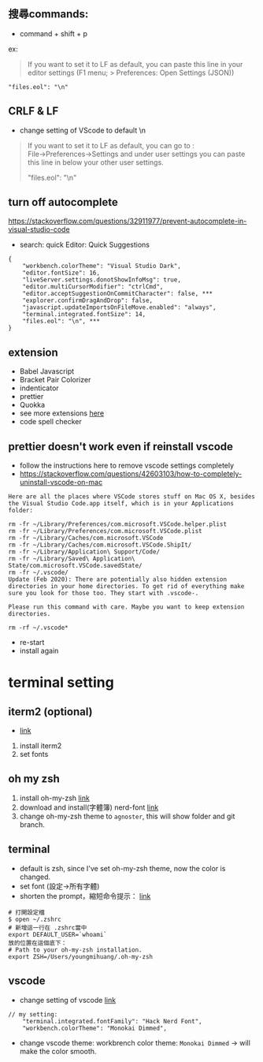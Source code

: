 ## 搜尋commands:
- command + shift + p

ex:
> If you want to set it to LF as default, you can paste this line in your editor settings (F1 menu; > Preferences: Open Settings (JSON))
```
"files.eol": "\n"
```

## CRLF & LF
- change setting of VScode to default \n
> If you want to set it to LF as default, you can go to :    
> File->Preferences->Settings and under user settings you can paste this line in below your other user settings.
> 
> "files.eol": "\n"

## turn off autocomplete
https://stackoverflow.com/questions/32911977/prevent-autocomplete-in-visual-studio-code

- search: quick
Editor: Quick Suggestions
```
{
    "workbench.colorTheme": "Visual Studio Dark",
    "editor.fontSize": 16,
    "liveServer.settings.donotShowInfoMsg": true,
    "editor.multiCursorModifier": "ctrlCmd",
    "editor.acceptSuggestionOnCommitCharacter": false, ***
    "explorer.confirmDragAndDrop": false,
    "javascript.updateImportsOnFileMove.enabled": "always",
    "terminal.integrated.fontSize": 14,
    "files.eol": "\n", ***
}
```

## extension

- Babel Javascript
- Bracket Pair Colorizer
- indenticator
- prettier
- Quokka
- see more extensions [here](https://hackmd.io/@yellowful/Hkk8PdWBt)
- code spell checker

## prettier doesn't work even if reinstall vscode
- follow the instructions here to remove vscode settings completely
- https://stackoverflow.com/questions/42603103/how-to-completely-uninstall-vscode-on-mac
```
Here are all the places where VSCode stores stuff on Mac OS X, besides the Visual Studio Code.app itself, which is in your Applications folder:

rm -fr ~/Library/Preferences/com.microsoft.VSCode.helper.plist 
rm -fr ~/Library/Preferences/com.microsoft.VSCode.plist 
rm -fr ~/Library/Caches/com.microsoft.VSCode
rm -fr ~/Library/Caches/com.microsoft.VSCode.ShipIt/
rm -fr ~/Library/Application\ Support/Code/
rm -fr ~/Library/Saved\ Application\ State/com.microsoft.VSCode.savedState/
rm -fr ~/.vscode/
Update (Feb 2020): There are potentially also hidden extension directories in your home directories. To get rid of everything make sure you look for those too. They start with .vscode-.

Please run this command with care. Maybe you want to keep extension directories.

rm -rf ~/.vscode*
```
- re-start
- install again


# terminal setting

## iterm2 (optional)
- [link](https://medium.com/statementdog-engineering/prettify-your-zsh-command-line-prompt-3ca2acc967f)
1. install iterm2
2. set fonts

## oh my zsh
1. install oh-my-zsh [link](https://medium.com/statementdog-engineering/prettify-your-zsh-command-line-prompt-3ca2acc967f)
2. download and install(字體簿) nerd-font [link](https://gist.github.com/480/3b41f449686a089f34edb45d00672f28)
3. change oh-my-zsh theme to  `agnoster`, this will show folder and git branch.

## terminal
- default is zsh, since I've set oh-my-zsh theme, now the color is changed.
- set font (設定->所有字體)
- shorten the prompt，縮短命令提示： [link](https://cyeninesky3.medium.com/bin-to-zsh-%E8%A8%AD%E5%AE%9A%E6%B5%81%E7%A8%8B-d29fe60a4121) 

```
# 打開設定檔
$ open ~/.zshrc
# 新增這一行在 .zshrc當中
export DEFAULT_USER=`whoami`
放的位置在這個底下：
# Path to your oh-my-zsh installation.
export ZSH=/Users/youngmihuang/.oh-my-zsh
```

## vscode
- change setting of vscode [link](https://medium.com/statementdog-engineering/prettify-your-zsh-command-line-prompt-3ca2acc967f)
```
// my setting:
    "terminal.integrated.fontFamily": "Hack Nerd Font",
    "workbench.colorTheme": "Monokai Dimmed",
```
- change vscode theme: workbrench color theme: `Monokai Dimmed` -> will make the color smooth.




